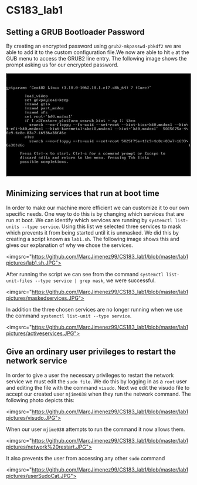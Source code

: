 # CS183_lab1

## Setting a GRUB Bootloader Password

By creating an encrypted password using `grub2-mkpasswd-pbkdf2` we are able to add it to the custom configuration file.We now are able to hit `e` at the GUB menu to access the GRUB2 line entry. The following image shows the prompt asking us for our encrypted password.

<img src="https://github.com/MarcJimenez99/CS183_lab1/blob/master/lab1pictures/grub%20bootloader%20password.JPG">

## Minimizing services that run at boot time

In order to make our machine more efficient we can customize it to our own specific needs. One way to do this is by changing which services that are run at boot. We can identify which services are running by `systemctl list-units --type service`. Using this list we selected three services to mask which prevents it from being started until it is unmasked. We did this by creating a script known as `lab1.sh`. The following image shows this and gives our explanation of why we chose the services.

<imgsrc="https://github.com/MarcJimenez99/CS183_lab1/blob/master/lab1pictures/lab1.sh.JPG">

After running the script we can see from the command `systemctl list-unit-files --type service | grep mask`, we were successful. 

<imgsrc="https://github.com/MarcJimenez99/CS183_lab1/blob/master/lab1pictures/maskedservices.JPG">

In addition the three chosen services are no longer running when we use the command `systemctl list-unit --type service`.

<imgsrc="https://github.com/MarcJimenez99/CS183_lab1/blob/master/lab1pictures/activeservices.JPG">

## Give an ordinary user privileges to restart the network service

In order to give a user the necessary privileges to restart the network service we must edit the `sudo file`. We do this by logging in as a `root` user and editing the file with the command `visudo`. Next we edit the visudo file to accept our created user `mjime038` when they run the network command. The following photo depicts this:

<imgsrc="https://github.com/MarcJimenez99/CS183_lab1/blob/master/lab1pictures/visudo.JPG">

When our user `mjime038` attempts to run the command it now allows them.

<imgsrc="https://github.com/MarcJimenez99/CS183_lab1/blob/master/lab1pictures/network%20restart.JPG">

It also prevents the user from accessing any other `sudo` command

<imgsrc="https://github.com/MarcJimenez99/CS183_lab1/blob/master/lab1pictures/userSudoCat.JPG">
